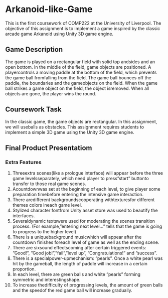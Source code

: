 # Arkanoid-like-Game
This is the first coursework of COMP222 at the University of Liverpool. The objective of this assignment is to implement a game inspired by the classic arcade game Arkanoid using Unity 3D game engine.

## Game Description
The game is played on a rectangular field with solid top andsides and an open bottom.  In the middle of the field, game objects are positioned.  A playercontrols  a  moving  paddle  at  the  bottom  of  the  field,  which  prevents  the  game  ball  fromfalling from the field.  The game ball bounces off the paddle, the boundaries and the gameobjects on the field.  When the game ball strikes a game object on the field, the object isremoved.  When all objects are gone, the player wins the round.

## Coursework Task
In the classic game, the game objects are rectangular.  In this assignment, we will useballs as obstacles.
This assignment requires students to implement a simple 3D game using the Unity 3D game engine.

## Final Product Presentatiom
### Extra Features
1. Threeextra  scenes(like  a  prologue  interface)  will  appear  before  the  three  game  levelsseparately, which need player to press”start” buttonto transfer to those real game scenes.
1. Acountdownwas set at the beginning of each level, to give player some preparation timebefore entering the intensive game interaction.
1. There aredifferent backgroundscooperating withtexturesfor different themes colors ineach game level.
1. Stylized character fontfrom Unity asset store was used to beautify the interfaces.
1. Severaldynamic textswere used for moderating the scenes transition process. (For example,”entering next level...” tells that the game is going to progress to the higher level)
1. There  is  a  uniquebackground  musicwhich  will  appear  after  the  countdown  finishes  foreach level of game as well as the ending scene.
1. There are sixsound effectscoming after certain triggered events: ”Good!”, ”Good job!”,”fail”,”level up”, ”Congratulations!” and ”success”.
1. There is a specialpower-upmechanism:  ”pearls”.  Once a white pearl was hit by the gameball, the length of paddle will increase in a certain proportion.
1. In  each  level,  there  are  green  balls  and  white  ”pearls”  forming  symmetric  and  interestingshape.
1. To increase thedifficulty of progressing levels, the amount of green balls and the speedof the red game ball will increase gradually.
